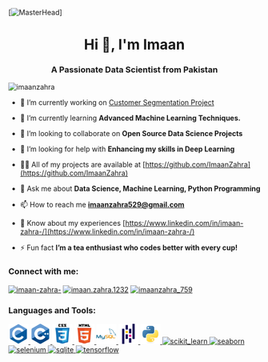 [![MasterHead](https://shorturl.at/cAglX)]
<h1 align="center">Hi 👋, I'm Imaan</h1>
<h3 align="center">A Passionate Data Scientist from Pakistan</h3>

<p align="left"> <img src="https://komarev.com/ghpvc/?username=imaanzahra&label=Profile%20views&color=0e75b6&style=flat" alt="imaanzahra" /> </p>

- 🔭 I’m currently working on [Customer Segmentation Project](https://github.com/ImaanZahra/Customer-Segmentation-Project)

- 🌱 I’m currently learning **Advanced Machine Learning Techniques.**

- 👯 I’m looking to collaborate on **Open Source Data Science Projects**

- 🤝 I’m looking for help with **Enhancing my skills in Deep Learning**

- 👨‍💻 All of my projects are available at [https://github.com/ImaanZahra](https://github.com/ImaanZahra)

- 💬 Ask me about **Data Science, Machine Learning, Python Programming**

- 📫 How to reach me **imaanzahra529@gmail.com**

- 📄 Know about my experiences [https://www.linkedin.com/in/imaan-zahra-/](https://www.linkedin.com/in/imaan-zahra-/)

- ⚡ Fun fact **I’m a tea enthusiast who codes better with every cup!**

<h3 align="left">Connect with me:</h3>
<p align="left">
<a href="https://linkedin.com/in/imaan-zahra-" target="blank"><img align="center" src="https://raw.githubusercontent.com/rahuldkjain/github-profile-readme-generator/master/src/images/icons/Social/linked-in-alt.svg" alt="imaan-zahra-" height="30" width="40" /></a>
<a href="https://fb.com/imaan.zahra.1232" target="blank"><img align="center" src="https://raw.githubusercontent.com/rahuldkjain/github-profile-readme-generator/master/src/images/icons/Social/facebook.svg" alt="imaan.zahra.1232" height="30" width="40" /></a>
<a href="https://instagram.com/imaanzahra_759" target="blank"><img align="center" src="https://raw.githubusercontent.com/rahuldkjain/github-profile-readme-generator/master/src/images/icons/Social/instagram.svg" alt="imaanzahra_759" height="30" width="40" /></a>
</p>

<h3 align="left">Languages and Tools:</h3>
<p align="left"> <a href="https://www.cprogramming.com/" target="_blank" rel="noreferrer"> <img src="https://raw.githubusercontent.com/devicons/devicon/master/icons/c/c-original.svg" alt="c" width="40" height="40"/> </a> <a href="https://www.w3schools.com/cpp/" target="_blank" rel="noreferrer"> <img src="https://raw.githubusercontent.com/devicons/devicon/master/icons/cplusplus/cplusplus-original.svg" alt="cplusplus" width="40" height="40"/> </a> <a href="https://www.w3schools.com/css/" target="_blank" rel="noreferrer"> <img src="https://raw.githubusercontent.com/devicons/devicon/master/icons/css3/css3-original-wordmark.svg" alt="css3" width="40" height="40"/> </a> <a href="https://www.w3.org/html/" target="_blank" rel="noreferrer"> <img src="https://raw.githubusercontent.com/devicons/devicon/master/icons/html5/html5-original-wordmark.svg" alt="html5" width="40" height="40"/> </a> <a href="https://www.mysql.com/" target="_blank" rel="noreferrer"> <img src="https://raw.githubusercontent.com/devicons/devicon/master/icons/mysql/mysql-original-wordmark.svg" alt="mysql" width="40" height="40"/> </a> <a href="https://pandas.pydata.org/" target="_blank" rel="noreferrer"> <img src="https://raw.githubusercontent.com/devicons/devicon/2ae2a900d2f041da66e950e4d48052658d850630/icons/pandas/pandas-original.svg" alt="pandas" width="40" height="40"/> </a> <a href="https://www.python.org" target="_blank" rel="noreferrer"> <img src="https://raw.githubusercontent.com/devicons/devicon/master/icons/python/python-original.svg" alt="python" width="40" height="40"/> </a> <a href="https://scikit-learn.org/" target="_blank" rel="noreferrer"> <img src="https://upload.wikimedia.org/wikipedia/commons/0/05/Scikit_learn_logo_small.svg" alt="scikit_learn" width="40" height="40"/> </a> <a href="https://seaborn.pydata.org/" target="_blank" rel="noreferrer"> <img src="https://seaborn.pydata.org/_images/logo-mark-lightbg.svg" alt="seaborn" width="40" height="40"/> </a> <a href="https://www.selenium.dev" target="_blank" rel="noreferrer"> <img src="https://raw.githubusercontent.com/detain/svg-logos/780f25886640cef088af994181646db2f6b1a3f8/svg/selenium-logo.svg" alt="selenium" width="40" height="40"/> </a> <a href="https://www.sqlite.org/" target="_blank" rel="noreferrer"> <img src="https://www.vectorlogo.zone/logos/sqlite/sqlite-icon.svg" alt="sqlite" width="40" height="40"/> </a> <a href="https://www.tensorflow.org" target="_blank" rel="noreferrer"> <img src="https://www.vectorlogo.zone/logos/tensorflow/tensorflow-icon.svg" alt="tensorflow" width="40" height="40"/> </a> </p>

